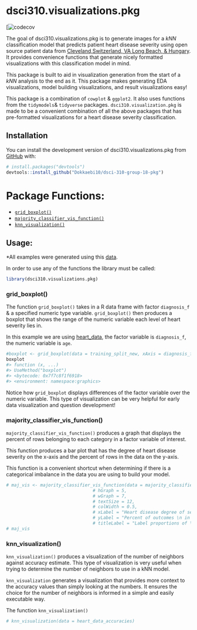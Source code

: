 
<!-- README.md is generated from README.Rmd. Please edit that file -->

# dsci310.visualizations.pkg

<!-- badges: start -->

\[![codecov](https://github.com/leuneri/dsci-310-group-18-pkg/actions/workflows/test-coverage.yaml/badge.svg)
<!-- badges: end -->

The goal of dsci310.visualizations.pkg is to generate images for a $kNN$
classification model that predicts patient heart disease severity using
open source patient data from [Cleveland,Switzerland, VA Long Beach, &
Hungary](https://archive.ics.uci.edu/ml/datasets/Heart+Disease). It
provides convenience functions that generate nicely formatted
visualizations with this classification model in mind.

This package is built to aid in visualization generation from the start
of a $kNN$ analysis to the end as it. This package makes generating EDA
visualizations, model building visualizations, and result visualizations
easy!

This package is a combination of `cowplot` & `ggplot2`. It also uses
functions from the `tidymodels`& `tidyverse` packages.
`dsci310.visualization.pkg` is made to be a convenient combination of
all the above packages that has pre-formatted visualizations for a heart
disease severity classification.

## Installation

You can install the development version of dsci310.visualizations.pkg
from [GitHub](https://github.com/) with:

``` r
# install.packages("devtools")
devtools::install_github("Dokkaebi10/dsci-310-group-18-pkg")
```

# Package Functions:

- [`grid_boxplot()`](#grid_boxplot())
- [`majority_classifier_vis_function()`](#majority_classifier_vis_function())
- [`knn_visualization()`](#knn_visualizations)

## Usage:

\*All examples were generated using this
[data](https://raw.githubusercontent.com/Dokkaebi10/dsci-310-group-18/main/data/processed/heart_data.csv).

In order to use any of the functions the library must be called:

``` r
library(dsci310.visualizations.pkg)
```

### grid_boxplot()

The function `grid_boxplot()` takes in a R data frame with factor
`diagnosis_f` & a specified numeric type variable. `grid_boxplot()` then
produces a boxplot that shows the range of the numeric variable each
level of heart severity lies in.

In this example we are using
[heart_data](https://raw.githubusercontent.com/Dokkaebi10/dsci-310-group-18/main/data/processed/heart_data.csv),
the factor variable is `diagnosis_f`, the numeric variable is `age`.

``` r
#boxplot <- grid_boxplot(data = training_split_new, xAxis = diagnosis_f, yAxis = age, yLabel = "Age (Years)", titleLabel = "Severity of heart disease \n compared to age of patient")
boxplot
#> function (x, ...) 
#> UseMethod("boxplot")
#> <bytecode: 0x7f7c8f1f6918>
#> <environment: namespace:graphics>
```

Notice how `grid_boxplot` displays differences of the factor variable
over the numeric variable. This type of visualization can be very
helpful for early data visualization and question development!

### majority_classifier_vis_function()

`majority_classifier_vis_function()` produces a graph that displays the
percent of rows belonging to each category in a factor variable of
interest.

This function produces a bar plot that has the degree of heart disease
severity on the x-axis and the percent of rows in the data on the
y-axis.

This function is a convenient shortcut when determining if there is a
categorical imbalance in the data you are using to build your model.

``` r
# maj_vis <- majority_classifier_vis_function(data = majority_classifier, 
                                 # hGraph = 5, 
                                 # wGraph = 7, 
                                 # textSize = 12, 
                                 # colWidth = 0.5, 
                                 # xLabel = "Heart disease degree of severity", 
                                 # yLabel = "Percent of outcomes \n in training dataset", 
                                 # titleLabel = "Label proportions of \n classifier in dataset")
# maj_vis
```

### knn_visualization()

`knn_visualization()` produces a visualization of the number of
neighbors against accuracy estimate. This type of visualization is very
useful when trying to determine the number of neighbors to use in a kNN
model.

`knn_visualization` generates a visualization that provides more context
to the accuracy values than simply looking at the numbers. It ensures
the choice for the number of neighbors is informed in a simple and
easily executable way.

The function `knn_visualization()`

``` r
# knn_visualization(data = heart_data_accuracies)
```
